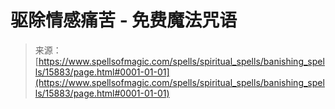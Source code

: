 <!--yml

分类：未分类

日期：2024年06月12日 18:55:35

-->

# 驱除情感痛苦 - 免费魔法咒语

> 来源：[https://www.spellsofmagic.com/spells/spiritual_spells/banishing_spells/15883/page.html#0001-01-01](https://www.spellsofmagic.com/spells/spiritual_spells/banishing_spells/15883/page.html#0001-01-01)
